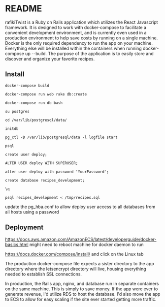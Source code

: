 # README

rafikiTwist is a Ruby on Rails application which utilizes the React Javascript framework. It is designed to work with docker-compose to facilitate a convenient development environment, and is currently even used in a production environment to help save costs by running on a single machine. Docker is the only required dependency to run the app on your machine. Everything else will be installed within the containers when running docker-compose up --build. The purpose of the application is to easily store and discover and organize your favorite recipes.

## Install

`docker-compose build`

`docker-compose run web rake db:create`

`docker-compose run db bash`

`su postgres`

`cd /var/lib/postgresql/data/`

`initdb`

`pg_ctl -D /var/lib/postgresql/data -l logfile start`

`psql`

`create user deploy;`

`ALTER USER deploy WITH SUPERUSER;`

`alter user deploy with password 'YourPassword';`

`create database recipes_development;`

`\q`

`psql recipes_development < /tmp/recipes.sql`

update the pg_hba.conf to allow deploy user access to all databases from all hosts using a password

## Deployment

https://docs.aws.amazon.com/AmazonECS/latest/developerguide/docker-basics.html might need to reboot machine for docker daemon to run

https://docs.docker.com/compose/install/ and click on the Linux tab

The production docker-compose file expects a sister directory to the app directory where the letsencrypt directory will live, housing everything needed to establish SSL connections.

In production, the Rails app, nginx, and database run in separate containers on the same machine. This is simply to save money. If the app were ever to generate revenue, I'd utilize RDS to host the database. I'd also move the app to ECS to allow for easy scaling if the site ever started getting more traffic.
